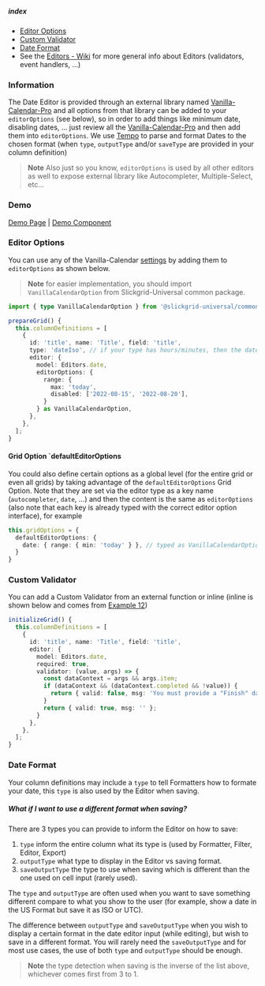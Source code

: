 ##### index
- [Editor Options](#editor-options)
- [Custom Validator](#custom-validator)
- [Date Format](#date-format)
- See the [Editors - Wiki](../Editors.md) for more general info about Editors (validators, event handlers, ...)

### Information
The Date Editor is provided through an external library named [Vanilla-Calendar-Pro](https://github.com/ghiscoding/vanilla-calendar-pro) and all options from that library can be added to your `editorOptions` (see below), so in order to add things like minimum date, disabling dates, ... just review all the [Vanilla-Calendar-Pro](https://vanilla-calendar.pro/docs/reference/additionally/settings) and then add them into `editorOptions`. We use [Tempo](https://tempo.formkit.com/) to parse and format Dates to the chosen format (when `type`, `outputType` and/or `saveType` are provided in your column definition)

> **Note** Also just so you know, `editorOptions` is used by all other editors as well to expose external library like Autocompleter, Multiple-Select, etc...

### Demo
[Demo Page](https://ghiscoding.github.io/slickgrid-universal/#/example12) | [Demo Component](https://github.com/ghiscoding/slickgrid-universal/blob/master/examples/webpack-demo-vanilla-bundle/src/examples/example12.ts)

### Editor Options
You can use any of the Vanilla-Calendar [settings](https://vanilla-calendar.pro/docs/reference/additionally/settings) by adding them to `editorOptions` as shown below.

> **Note** for easier implementation, you should import `VanillaCalendarOption` from Slickgrid-Universal common package.

```ts
import { type VanillaCalendarOption } from '@slickgrid-universal/common';

prepareGrid() {
  this.columnDefinitions = [
    {
      id: 'title', name: 'Title', field: 'title',
      type: 'dateIso', // if your type has hours/minutes, then the date picker will include date+time
      editor: {
        model: Editors.date,
        editorOptions: {
          range: {
            max: 'today',
            disabled: ['2022-08-15', '2022-08-20'],
          }
        } as VanillaCalendarOption,
      },
    },
  ];
}
```

#### Grid Option `defaultEditorOptions
You could also define certain options as a global level (for the entire grid or even all grids) by taking advantage of the `defaultEditorOptions` Grid Option. Note that they are set via the editor type as a key name (`autocompleter`, `date`, ...) and then the content is the same as `editorOptions` (also note that each key is already typed with the correct editor option interface), for example

```ts
this.gridOptions = {
  defaultEditorOptions: {
    date: { range: { min: 'today' } }, // typed as VanillaCalendarOption
  }
}
```

### Custom Validator
You can add a Custom Validator from an external function or inline (inline is shown below and comes from [Example 12](https://ghiscoding.github.io/slickgrid-universal/#/example12))
```ts
initializeGrid() {
  this.columnDefinitions = [
    {
      id: 'title', name: 'Title', field: 'title',
      editor: {
        model: Editors.date,
        required: true,
        validator: (value, args) => {
          const dataContext = args && args.item;
          if (dataContext && (dataContext.completed && !value)) {
            return { valid: false, msg: 'You must provide a "Finish" date when "Completed" is checked.' };
          }
          return { valid: true, msg: '' };
        }
      },
    },
  ];
}
```

### Date Format
Your column definitions may include a `type` to tell Formatters how to formate your date, this `type` is also used by the Editor when saving.

##### What if I want to use a different format when saving?
There are 3 types you can provide to inform the Editor on how to save:
1. `type` inform the entire column what its type is (used by Formatter, Filter, Editor, Export)
2. `outputType` what type to display in the Editor vs saving format.
3. `saveOutputType` the type to use when saving which is different than the one used on cell input (rarely used).


The `type` and `outputType` are often used when you want to save something different compare to what you show to the user (for example, show a date in the US Format but save it as ISO or UTC).

The difference between `outputType` and `saveOutputType` when you wish to display a certain format in the date editor input (while editing), but wish to save in a different format. You will rarely need the `saveOutputType` and for most use cases, the use of both `type` and `outputType` should be enough.

> **Note** the type detection when saving is the inverse of the list above, whichever comes first from 3 to 1.